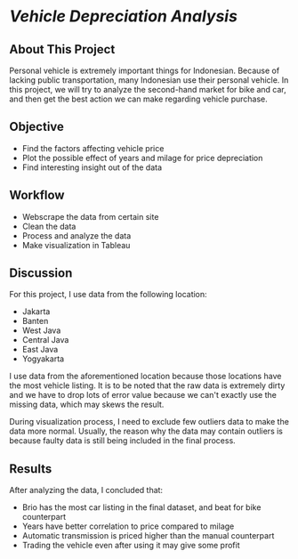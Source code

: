# _**Vehicle Depreciation Analysis**_

## About This Project

Personal vehicle is extremely important things for Indonesian. Because of lacking public transportation, many Indonesian use their personal vehicle. In this project, we will try to analyze the second-hand market for bike and car, and then get the best action we can make regarding vehicle purchase.

## Objective

- Find the factors affecting vehicle price
- Plot the possible effect of years and milage for price depreciation
- Find interesting insight out of the data

## Workflow

- Webscrape the data from certain site
- Clean the data
- Process and analyze the data
- Make visualization in Tableau

## Discussion

For this project, I use data from the following location:

- Jakarta
- Banten
- West Java
- Central Java
- East Java
- Yogyakarta

I use data from the aforementioned location because those locations have the most vehicle listing. It is to be noted that the raw data is extremely dirty and we have to drop lots of error value because we can't exactly use the missing data, which may skews the result.

During visualization process, I need to exclude few outliers data to make the data more normal. Usually, the reason why the data may contain outliers is because faulty data is still being included in the final process.

## Results

After analyzing the data, I concluded that:

- Brio has the most car listing in the final dataset, and beat for bike counterpart
- Years have better correlation to price compared to milage
- Automatic transmission is priced higher than the manual counterpart
- Trading the vehicle even after using it may give some profit
